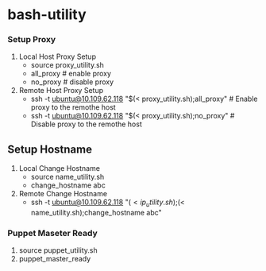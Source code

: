 # bash-utility

### Setup Proxy
1. Local Host Proxy Setup
    - source proxy_utility.sh
    - all_proxy   # enable proxy
    - no_proxy  # disable proxy
2. Remote Host Proxy Setup
    - ssh -t ubuntu@10.109.62.118 "$(< proxy_utility.sh);all_proxy"   # Enable proxy to the remothe host
    - ssh -t ubuntu@10.109.62.118 "$(< proxy_utility.sh);no_proxy"   # Disable proxy to the remothe host

## Setup Hostname
1. Local Change Hostname
    - source name_utility.sh
    - change_hostname abc
2. Remote Change Hostname
    - ssh -t ubuntu@10.109.62.118 "$(< ip_utility.sh);$(< name_utility.sh);change_hostname abc"

### Puppet Maseter Ready
1. source puppet_utility.sh
2. puppet_master_ready
